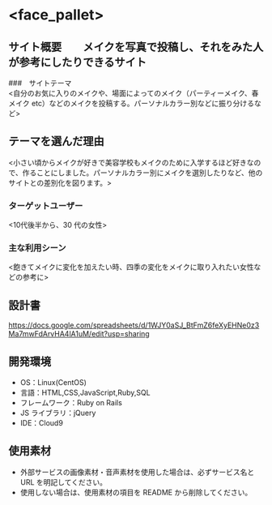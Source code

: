 # <face_pallet>

## サイト概要　　メイクを写真で投稿し、それをみた人が参考にしたりできるサイト

###　サイトテーマ　  
<自分のお気に入りのメイクや、場面によってのメイク（パーティーメイク、春メイク etc）などのメイクを投稿する。パーソナルカラー別などに振り分けるなど>

## テーマを選んだ理由

<小さい頃からメイクが好きで美容学校もメイクのために入学するほど好きなので、作ることにしました。パーソナルカラー別にメイクを選別したりなど、他のサイトとの差別化を図ります。>

### ターゲットユーザー 

<10代後半から、30 代の女性>


### 主な利用シーン
<飽きてメイクに変化を加えたい時、四季の変化をメイクに取り入れたい女性などの参考に>

## 設計書

<https://docs.google.com/spreadsheets/d/1WJY0aSJ_BtFmZ6feXyEHNe0z3Ma7mwFdArvHA4lA1uM/edit?usp=sharing>

## 開発環境

- OS：Linux(CentOS)
- 言語：HTML,CSS,JavaScript,Ruby,SQL
- フレームワーク：Ruby on Rails
- JS ライブラリ：jQuery
- IDE：Cloud9

## 使用素材

- 外部サービスの画像素材・音声素材を使用した場合は、必ずサービス名と URL を明記してください。
- 使用しない場合は、使用素材の項目を README から削除してください。
